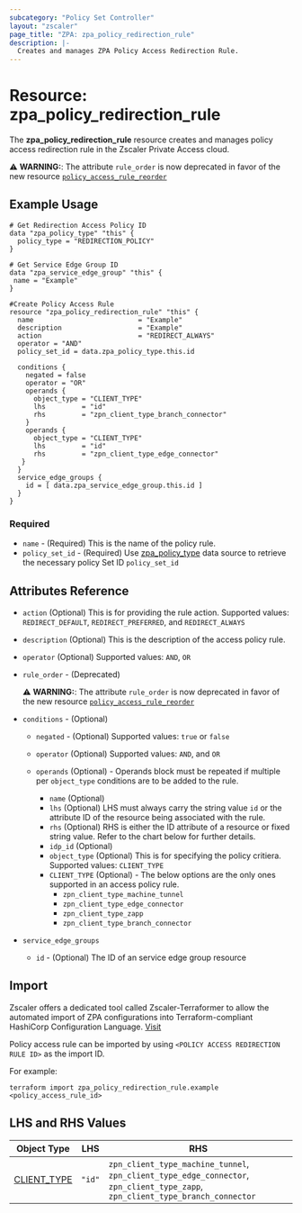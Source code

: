 ```yaml
---
subcategory: "Policy Set Controller"
layout: "zscaler"
page_title: "ZPA: zpa_policy_redirection_rule"
description: |-
  Creates and manages ZPA Policy Access Redirection Rule.
---
```


# Resource: zpa_policy_redirection_rule

The **zpa_policy_redirection_rule** resource creates and manages policy access redirection rule in the Zscaler Private Access cloud.

  ⚠️ **WARNING:**: The attribute ``rule_order`` is now deprecated in favor of the new resource  [``policy_access_rule_reorder``](zpa_policy_access_rule_reorder.md)

## Example Usage

```hcl
# Get Redirection Access Policy ID
data "zpa_policy_type" "this" {
  policy_type = "REDIRECTION_POLICY"
}

# Get Service Edge Group ID
data "zpa_service_edge_group" "this" {
 name = "Example"
}

#Create Policy Access Rule
resource "zpa_policy_redirection_rule" "this" {
  name                          = "Example"
  description                   = "Example"
  action                        = "REDIRECT_ALWAYS"
  operator = "AND"
  policy_set_id = data.zpa_policy_type.this.id

  conditions {
    negated = false
    operator = "OR"
    operands {
      object_type = "CLIENT_TYPE"
      lhs         = "id"
      rhs         = "zpn_client_type_branch_connector"
    }
    operands {
      object_type = "CLIENT_TYPE"
      lhs         = "id"
      rhs         = "zpn_client_type_edge_connector"
   }
  }
  service_edge_groups {
    id = [ data.zpa_service_edge_group.this.id ]
  }
}
```

### Required

* `name` - (Required) This is the name of the policy rule.
* `policy_set_id` - (Required) Use [zpa_policy_type](https://registry.terraform.io/providers/zscaler/zpa/latest/docs/data-sources/zpa_policy_type) data source to retrieve the necessary policy Set ID ``policy_set_id``

## Attributes Reference

* `action` (Optional) This is for providing the rule action. Supported values: ``REDIRECT_DEFAULT``, ``REDIRECT_PREFERRED``, and ``REDIRECT_ALWAYS``
* `description` (Optional) This is the description of the access policy rule.
* `operator` (Optional) Supported values: ``AND``, ``OR``
* `rule_order` - (Deprecated)

  ⚠️ **WARNING:**: The attribute ``rule_order`` is now deprecated in favor of the new resource  [``policy_access_rule_reorder``](zpa_policy_access_rule_reorder.md)

* `conditions` - (Optional)
  * `negated` - (Optional) Supported values: ``true`` or ``false``
  * `operator` (Optional) Supported values: ``AND``, and ``OR``

  * `operands` (Optional) - Operands block must be repeated if multiple per `object_type` conditions are to be added to the rule.
    * `name` (Optional)
    * `lhs` (Optional) LHS must always carry the string value ``id`` or the attribute ID of the resource being associated with the rule.
    * `rhs` (Optional) RHS is either the ID attribute of a resource or fixed string value. Refer to the chart below for further details.
    * `idp_id` (Optional)
    * `object_type` (Optional) This is for specifying the policy critiera. Supported values: `CLIENT_TYPE`
    * `CLIENT_TYPE` (Optional) - The below options are the only ones supported in an access policy rule.
      * `zpn_client_type_machine_tunnel`
      * `zpn_client_type_edge_connector`
      * `zpn_client_type_zapp`
      * `zpn_client_type_branch_connector`

* `service_edge_groups`
  * `id` - (Optional) The ID of an service edge group resource

## Import

Zscaler offers a dedicated tool called Zscaler-Terraformer to allow the automated import of ZPA configurations into Terraform-compliant HashiCorp Configuration Language.
[Visit](https://github.com/zscaler/zscaler-terraformer)

Policy access rule can be imported by using `<POLICY ACCESS REDIRECTION RULE ID>` as the import ID.

For example:

```shell
terraform import zpa_policy_redirection_rule.example <policy_access_rule_id>
```

## LHS and RHS Values

| Object Type | LHS| RHS
|----------|-----------|----------
| [CLIENT_TYPE](https://registry.terraform.io/providers/zscaler/zpa/latest/docs/data-sources/zpa_access_policy_client_types) | ``"id"`` | ``zpn_client_type_machine_tunnel``, ``zpn_client_type_edge_connector``, ``zpn_client_type_zapp``, ``zpn_client_type_branch_connector``  |
